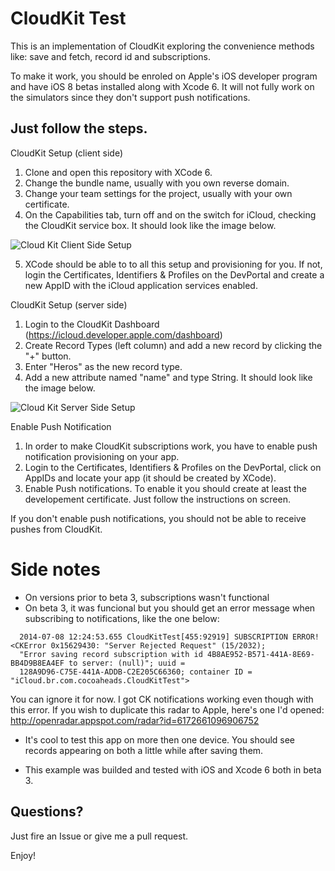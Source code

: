 CloudKit Test
=============

This is an implementation of CloudKit exploring the convenience methods
like: save and fetch, record id and subscriptions.

To make it work, you should be enroled on Apple's iOS developer
program and have iOS 8 betas installed along with Xcode 6. It will not fully work on the simulators
since they don't support push notifications.

## Just follow the steps.

CloudKit Setup (client side)
1. Clone and open this repository with XCode 6.
2. Change the bundle name, usually with you own reverse domain.
3. Change your team settings for the project, usually with your own certificate.
4. On the Capabilities tab, turn off and on the switch for iCloud, checking the CloudKit service box. It should look like the image below.

![Cloud Kit Client Side Setup](https://raw.github.com/ghvillasboas/CloudKitTest/master/images/cloudkit1.png)

5. XCode should be able to to all this setup and provisioning for you. If not, login the Certificates, Identifiers & Profiles on the DevPortal and create a new AppID with the iCloud application services enabled.

CloudKit Setup (server side)
1. Login to the CloudKit Dashboard (https://icloud.developer.apple.com/dashboard)
2. Create Record Types (left column) and add a new record by clicking the "+" button.
3. Enter "Heros" as the new record type.
4. Add a new attribute named "name" and type String. It should look like the image below.

![Cloud Kit Server Side Setup](https://raw.github.com/ghvillasboas/CloudKitTest/master/images/cloudkit2.png)

Enable Push Notification
1. In order to make CloudKit subscriptions work, you have to enable push notification provisioning on your app.
2. Login to the Certificates, Identifiers & Profiles on the DevPortal, click on AppIDs and locate your app (it should be created by XCode).
3. Enable Push notifications. To enable it you should create at least the developement certificate. Just follow the instructions on screen.

If you don't enable push notifications, you should not be able to receive pushes from CloudKit.

# Side notes

- On versions prior to beta 3, subscriptions wasn't functional
- On beta 3, it was funcional but you should get an error message when subscribing to notifications, like the one below:

```
  2014-07-08 12:24:53.655 CloudKitTest[455:92919] SUBSCRIPTION ERROR! <CKError 0x15629430: "Server Rejected Request" (15/2032); 
  "Error saving record subscription with id 4B8AE952-B571-441A-8E69-BB4D9B8EA4EF to server: (null)"; uuid = 
  128A9D96-C75E-441A-ADDB-C2E205C66360; container ID = "iCloud.br.com.cocoaheads.CloudKitTest">
```

You can ignore it for now. I got CK notifications working even though with this error.
If you wish to duplicate this radar to Apple, here's one I'd opened:
http://openradar.appspot.com/radar?id=6172661096906752

- It's cool to test this app on more then one device. You should see records appearing on both a little while after saving them.

- This example was builded and tested with iOS and Xcode 6 both in beta 3.

## Questions?

Just fire an Issue or give me a pull request.

Enjoy!
